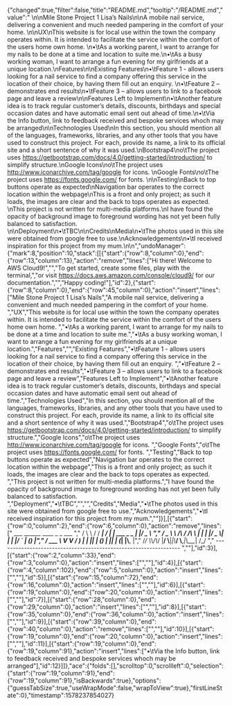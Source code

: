 {"changed":true,"filter":false,"title":"README.md","tooltip":"/README.md","value":"  \n\nMile Stone Project 1 Lisa’s Nails\n\nA mobile nail service, delivering a convenient and much needed pampering in the comfort of your home. \n\nUX\nThis website is for local use within the town the company operates within. It is intended to facilitate the service within the comfort of the users home own home. \n•\tAs a working parent, I want to arrange for my nails to be done at a time and location to suite me.\n•\tAs a busy working woman, I want to arrange a fun evening for my girlfriends at a unique location.\nFeatures\n\nExisting Features\n•\tFeature 1 - allows users looking for a nail service to find a company offering this service in the location of their choice, by having them fill out an enquiry. \n•\tFeature 2 – demonstrates end results\n•\tFeature 3 – allows users to link to a facebook page and leave a review\n\nFeatures Left to Implement\n•\tAnother feature idea is to track regular customer’s details, discounts, birthdays and special occasion dates and have automatic email sent out ahead of time.\n•\tVia the Info button, link to feedback received and bespoke services whoch may be arranged\n\nTechnologies Used\nIn this section, you should mention all of the languages, frameworks, libraries, and any other tools that you have used to construct this project. For each, provide its name, a link to its official site and a short sentence of why it was used.\nBootstrap4\no\tThe project uses https://getbootstrap.com/docs/4.0/getting-started/introduction/ to simplify structure.\nGoogle Icons\no\tThe project uses http://www.iconarchive.com/tag/google for icons. \nGoogle Fonts\no\tThe project uses https://fonts.google.com/ for fonts. \n\nTesting\nBack to top buttons operate as expected\nNavigation bar operates to the correct location within the webpage\nThis is a front and only project; as such it loads, the images are clear and the back to tops operates as expected. \nThis project is not written for multi-media platforms.\nI have found the opacity of background image to foreground wording has not yet been fully balanced to satisfaction. \n\nDeployment\n•\tTBC\n\nCredits\nMedia\n•\tThe photos used in this site were obtained from google free to use.\nAcknowledgements\n•\tI received inspiration for this project from my mum.\n\n","undoManager":{"mark":8,"position":10,"stack":[[{"start":{"row":8,"column":0},"end":{"row":13,"column":13},"action":"remove","lines":["Hi there! Welcome to AWS Cloud9!","","To get started, create some files, play with the terminal,","or visit https://docs.aws.amazon.com/console/cloud9/ for our documentation.","","Happy coding!"],"id":2},{"start":{"row":8,"column":0},"end":{"row":45,"column":0},"action":"insert","lines":["Mile Stone Project 1 Lisa’s Nails","A mobile nail service, delivering a convenient and much needed pampering in the comfort of your home. ","UX","This website is for local use within the town the company operates within. It is intended to facilitate the service within the comfort of the users home own home. ","•\tAs a working parent, I want to arrange for my nails to be done at a time and location to suite me.","•\tAs a busy working woman, I want to arrange a fun evening for my girlfriends at a unique location.","Features","","Existing Features","•\tFeature 1 - allows users looking for a nail service to find a company offering this service in the location of their choice, by having them fill out an enquiry. ","•\tFeature 2 – demonstrates end results","•\tFeature 3 – allows users to link to a facebook page and leave a review","Features Left to Implement","•\tAnother feature idea is to track regular customer’s details, discounts, birthdays and special occasion dates and have automatic email sent out ahead of time.","Technologies Used","In this section, you should mention all of the languages, frameworks, libraries, and any other tools that you have used to construct this project. For each, provide its name, a link to its official site and a short sentence of why it was used.","Bootstrap4","o\tThe project uses https://getbootstrap.com/docs/4.0/getting-started/introduction/ to simplify structure.","Google Icons","o\tThe project uses http://www.iconarchive.com/tag/google for icons. ","Google Fonts","o\tThe project uses https://fonts.google.com/ for fonts. ","Testing","Back to top buttons operate as expected","Navigation bar operates to the correct location within the webpage","This is a front and only project; as such it loads, the images are clear and the back to tops operates as expected. ","This project is not written for multi-media platforms.","I have found the opacity of background image to foreground wording has not yet been fully balanced to satisfaction. ","Deployment","•\tTBC","","","Credits","Media","•\tThe photos used in this site were obtained from google free to use.","Acknowledgements","•\tI received inspiration for this project from my mum.",""]}],[{"start":{"row":0,"column":2},"end":{"row":6,"column":0},"action":"remove","lines":["       ___        ______     ____ _                 _  ___  ","        / \\ \\      / / ___|   / ___| | ___  _   _  __| |/ _ \\ ","       / _ \\ \\ /\\ / /\\___ \\  | |   | |/ _ \\| | | |/ _` | (_) |","      / ___ \\ V  V /  ___) | | |___| | (_) | |_| | (_| |\\__, |","     /_/   \\_\\_/\\_/  |____/   \\____|_|\\___/ \\__,_|\\__,_|  /_/ "," ----------------------------------------------------------------- ",""],"id":3}],[{"start":{"row":2,"column":33},"end":{"row":3,"column":0},"action":"insert","lines":["",""],"id":4}],[{"start":{"row":4,"column":102},"end":{"row":5,"column":0},"action":"insert","lines":["",""],"id":5}],[{"start":{"row":15,"column":72},"end":{"row":16,"column":0},"action":"insert","lines":["",""],"id":6}],[{"start":{"row":19,"column":0},"end":{"row":20,"column":0},"action":"insert","lines":["",""],"id":7}],[{"start":{"row":28,"column":0},"end":{"row":29,"column":0},"action":"insert","lines":["",""],"id":8}],[{"start":{"row":35,"column":0},"end":{"row":36,"column":0},"action":"insert","lines":["",""],"id":9}],[{"start":{"row":39,"column":0},"end":{"row":40,"column":0},"action":"remove","lines":["",""],"id":10}],[{"start":{"row":19,"column":0},"end":{"row":20,"column":0},"action":"insert","lines":["",""],"id":11}],[{"start":{"row":19,"column":0},"end":{"row":19,"column":91},"action":"insert","lines":["•\tVia the Info button, link to feedback received and bespoke services whoch may be arranged"],"id":12}]]},"ace":{"folds":[],"scrolltop":0,"scrollleft":0,"selection":{"start":{"row":19,"column":91},"end":{"row":19,"column":91},"isBackwards":true},"options":{"guessTabSize":true,"useWrapMode":false,"wrapToView":true},"firstLineState":0},"timestamp":1578237854027}
